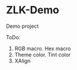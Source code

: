 ZLK-Demo
========

Demo project

ToDo:

1. RGB macro. Hex macro
2. Theme color. Tint color
3. XAlign
